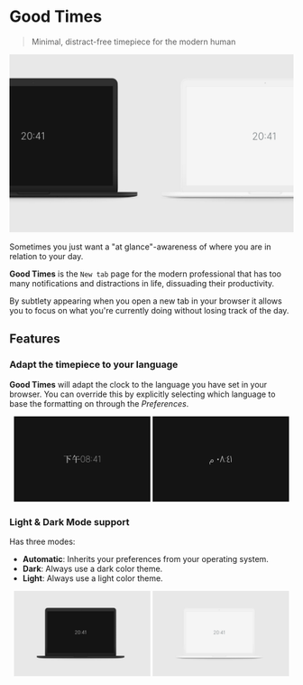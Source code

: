# Good Times
> Minimal, distract-free timepiece for the modern human

![Good Times](dual.png)

Sometimes you just want a "at glance"-awareness of where you are in relation to your day.

**Good Times** is the `New tab` page for the modern professional that has too many notifications and distractions in life, dissuading their productivity.

By subtlety appearing when you open a new tab in your browser it allows you to focus on what you're currently doing without losing track of the day.

## Features
### Adapt the timepiece to your language
**Good Times** will adapt the clock to the language you have set in your browser. You can override this by explicitly selecting which language to base the formatting on through the *Preferences*.
<p align="center">
    <img src="singapore.png" width="48%"> <img src="uae.png" width="48%">
</p>

### Light & Dark Mode support
Has three modes:
* **Automatic**: Inherits your preferences from your operating system.
* **Dark**: Always use a dark color theme.
* **Light**: Always use a light color theme.
<p align="center">
    <img src="dark.png" width="48%"> <img src="light.png" width="48%">
</p>
